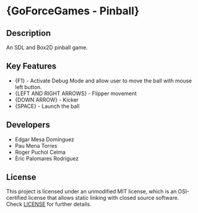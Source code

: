 # {GoForceGames - Pinball}

## Description

An SDL and Box2D pinball game.

## Key Features

 - {F1} - Activate Debug Mode and allow user to move the ball with mouse left button.
 - {LEFT AND RIGHT ARROWS} - Flipper movement
 - {DOWN ARROW} - Kicker
 - {SPACE} - Launch the ball 

## Developers

 - Edgar Mesa Domínguez
 - Pau Mena Torres
 - Roger Puchol Celma
 - Èric Palomares Rodriguez

## License

This project is licensed under an unmodified MIT license, which is an OSI-certified license that allows static linking with closed source software. Check [LICENSE](LICENSE) for further details.
